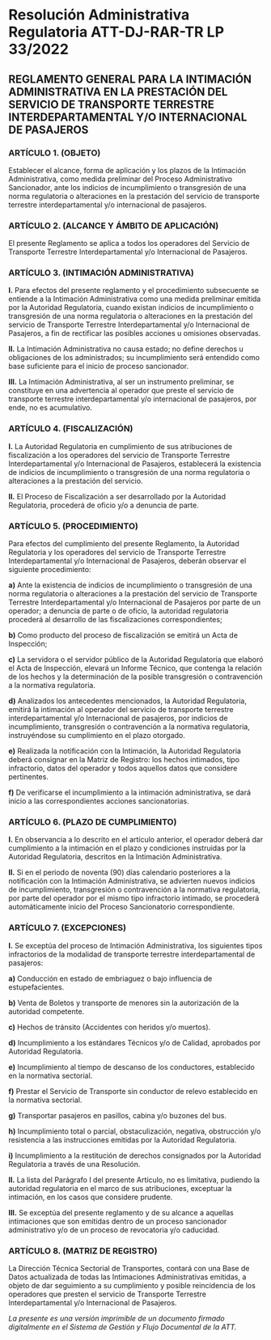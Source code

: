 # Resolución Administrativa Regulatoria ATT-DJ-RAR-TR LP 33/2022  

## REGLAMENTO GENERAL PARA LA INTIMACIÓN ADMINISTRATIVA EN LA PRESTACIÓN DEL SERVICIO DE TRANSPORTE TERRESTRE INTERDEPARTAMENTAL Y/O INTERNACIONAL DE PASAJEROS  

### ARTÍCULO 1. (OBJETO)  
Establecer el alcance, forma de aplicación y los plazos de la Intimación Administrativa, como medida preliminar del Proceso Administrativo Sancionador, ante los indicios de incumplimiento o transgresión de una norma regulatoria o alteraciones en la prestación del servicio de transporte terrestre interdepartamental y/o internacional de pasajeros.  

### ARTÍCULO 2. (ALCANCE Y ÁMBITO DE APLICACIÓN)  
El presente Reglamento se aplica a todos los operadores del Servicio de Transporte Terrestre Interdepartamental y/o Internacional de Pasajeros.  

### ARTÍCULO 3. (INTIMACIÓN ADMINISTRATIVA)  
**I.** Para efectos del presente reglamento y el procedimiento subsecuente se entiende a la Intimación Administrativa como una medida preliminar emitida por la Autoridad Regulatoria, cuando existan indicios de incumplimiento o transgresión de una norma regulatoria o alteraciones en la prestación del servicio de Transporte Terrestre Interdepartamental y/o Internacional de Pasajeros, a fin de rectificar las posibles acciones u omisiones observadas.  

**II.** La Intimación Administrativa no causa estado; no define derechos u obligaciones de los administrados; su incumplimiento será entendido como base suficiente para el inicio de proceso sancionador.  

**III.** La Intimación Administrativa, al ser un instrumento preliminar, se constituye en una advertencia al operador que preste el servicio de transporte terrestre interdepartamental y/o internacional de pasajeros, por ende, no es acumulativo.  

### ARTÍCULO 4. (FISCALIZACIÓN)  
**I.** La Autoridad Regulatoria en cumplimiento de sus atribuciones de fiscalización a los operadores del servicio de Transporte Terrestre Interdepartamental y/o Internacional de Pasajeros, establecerá la existencia de indicios de incumplimiento o transgresión de una norma regulatoria o alteraciones a la prestación del servicio.  

**II.** El Proceso de Fiscalización a ser desarrollado por la Autoridad Regulatoria, procederá de oficio y/o a denuncia de parte.  

### ARTÍCULO 5. (PROCEDIMIENTO)  
Para efectos del cumplimiento del presente Reglamento, la Autoridad Regulatoria y los operadores del servicio de Transporte Terrestre Interdepartamental y/o Internacional de Pasajeros, deberán observar el siguiente procedimiento:  

**a)** Ante la existencia de indicios de incumplimiento o transgresión de una norma regulatoria o alteraciones a la prestación del servicio de Transporte Terrestre Interdepartamental y/o Internacional de Pasajeros por parte de un operador; a denuncia de parte o de oficio, la autoridad regulatoria procederá al desarrollo de las fiscalizaciones correspondientes;  

**b)** Como producto del proceso de fiscalización se emitirá un Acta de Inspección;  

**c)** La servidora o el servidor público de la Autoridad Regulatoria que elaboró el Acta de Inspección, elevará un Informe Técnico, que contenga la relación de los hechos y la determinación de la posible transgresión o contravención a la normativa regulatoria.  

**d)** Analizados los antecedentes mencionados, la Autoridad Regulatoria, emitirá la intimación al operador del servicio de transporte terrestre interdepartamental y/o Internacional de pasajeros, por indicios de incumplimiento, transgresión o contravención a la normativa regulatoria, instruyéndose su cumplimiento en el plazo otorgado.  

**e)** Realizada la notificación con la Intimación, la Autoridad Regulatoria deberá consignar en la Matriz de Registro: los hechos intimados, tipo infractorio, datos del operador y todos aquellos datos que considere pertinentes.  

**f)** De verificarse el incumplimiento a la intimación administrativa, se dará inicio a las correspondientes acciones sancionatorias.  

### ARTÍCULO 6. (PLAZO DE CUMPLIMIENTO)  
**I.** En observancia a lo descrito en el artículo anterior, el operador deberá dar cumplimiento a la intimación en el plazo y condiciones instruidas por la Autoridad Regulatoria, descritos en la Intimación Administrativa.  

**II.** Si en el periodo de noventa (90) días calendario posteriores a la notificación con la Intimación Administrativa, se advierten nuevos indicios de incumplimiento, transgresión o contravención a la normativa regulatoria, por parte del operador por el mismo tipo infractorio intimado, se procederá automáticamente inicio del Proceso Sancionatorio correspondiente.  

### ARTÍCULO 7. (EXCEPCIONES)  
**I.** Se exceptúa del proceso de Intimación Administrativa, los siguientes tipos infractorios de la modalidad de transporte terrestre interdepartamental de pasajeros:  

**a)** Conducción en estado de embriaguez o bajo influencia de estupefacientes.  

**b)** Venta de Boletos y transporte de menores sin la autorización de la autoridad competente.  

**c)** Hechos de tránsito (Accidentes con heridos y/o muertos).  

**d)** Incumplimiento a los estándares Técnicos y/o de Calidad, aprobados por Autoridad Regulatoria.  

**e)** Incumplimiento al tiempo de descanso de los conductores, establecido en la normativa sectorial.  

**f)** Prestar el Servicio de Transporte sin conductor de relevo establecido en la normativa sectorial.  

**g)** Transportar pasajeros en pasillos, cabina y/o buzones del bus.  

**h)** Incumplimiento total o parcial, obstaculización, negativa, obstrucción y/o resistencia a las instrucciones emitidas por la Autoridad Regulatoria.  

**i)** Incumplimiento a la restitución de derechos consignados por la Autoridad Regulatoria a través de una Resolución.  

**II.** La lista del Parágrafo I del presente Artículo, no es limitativa, pudiendo la autoridad regulatoria en el marco de sus atribuciones, exceptuar la intimación, en los casos que considere prudente.  

**III.** Se exceptúa del presente reglamento y de su alcance a aquellas intimaciones que son emitidas dentro de un proceso sancionador administrativo y/o de un proceso de revocatoria y/o caducidad.  

### ARTÍCULO 8. (MATRIZ DE REGISTRO)  
La Dirección Técnica Sectorial de Transportes, contará con una Base de Datos actualizada de todas las Intimaciones Administrativas emitidas, a objeto de dar seguimiento a su cumplimiento y posible reincidencia de los operadores que presten el servicio de Transporte Terrestre Interdepartamental y/o Internacional de Pasajeros.  

*La presente es una versión imprimible de un documento firmado digitalmente en el Sistema de Gestión y Flujo Documental de la ATT.*  